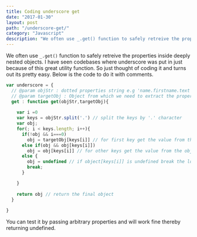 ```yaml
---
title: Coding underscore get
date: "2017-01-30"
layout: post
path: "/underscore-get/"
category: "Javascript"
description: "We often use _.get() function to safely retreive the properties inside deeply nested objects. I have seen codebases where underscore was put in just because of this great utility function. So just thought of coding it and turns out its pretty easy and fun."
---
```



We often use ```_.get()``` function to safely retreive the properties inside deeply nested objects. I have seen codebases where underscore was put in just because of this great utility function. So just thought of coding it and turns out its pretty easy. Below is the code to do it with comments.

```Javascript
var underscore = {
  // @param objStr : dotted properties string e.g 'name.firstname.text'
  // @param targetObj : Object from which we need to extract the properties
  get : function get(objStr,targetObj){
  
    var i =0
    var keys = objStr.split('.') // split the keys by '.' character
    var obj;
    for(; i < keys.length; i++){
      if(!obj && i===0)
        obj = targetObj[keys[i]] // for first key get the value from the object
      else if(obj && obj[keys[i]])
        obj = obj[keys[i]] // for other keys get the value from the object formed so far
      else {
        obj = undefined // if object[keys[i]] is undefined break the loop as going ahead script will throw error as undefined[undefined] is error
        break;
      }

    }
  
    return obj // return the final object
  }
  
}
```

You can test it by passing arbitrary properties and will work fine thereby returning undefined.
